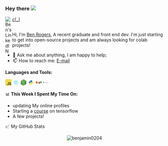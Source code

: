 ### Hey there <img src="https://media.giphy.com/media/hvRJCLFzcasrR4ia7z/giphy.gif" width="25px">

<a href="https://benrogers.uk">
  c[_]
</a>

<a href="https://www.linkedin.com/in/rogers-benjamin/">
  <img align="left" alt="Ben's LinkedIN" width="22px"  src="https://raw.githubusercontent.com/peterthehan/peterthehan/master/assets/linkedin.svg" />
</a>

<br />
<br />

Hi, I'm [Ben Rogers](https://benrogers.uk/), A recent graduate and front end dev. I'm just starting to get into open-source projects and am always looking for colab projects!


- 💬 Ask me about anything, I am happy to help;
- 📫 How to reach me: [E-mail](benjamin020497@gmail.com)

**Languages and Tools:**

<code><img height="20" src="https://raw.githubusercontent.com/github/explore/80688e429a7d4ef2fca1e82350fe8e3517d3494d/topics/javascript/javascript.png"></code>
<code><img height="20" src="https://raw.githubusercontent.com/github/explore/80688e429a7d4ef2fca1e82350fe8e3517d3494d/topics/react/react.png"></code>
<code><img height="20" src="https://raw.githubusercontent.com/github/explore/80688e429a7d4ef2fca1e82350fe8e3517d3494d/topics/nodejs/nodejs.png"></code>
<code><img height="20" src="https://raw.githubusercontent.com/github/explore/80688e429a7d4ef2fca1e82350fe8e3517d3494d/topics/python/python.png"></code>
<code><img height="20" src="https://raw.githubusercontent.com/github/explore/80688e429a7d4ef2fca1e82350fe8e3517d3494d/topics/git/git.png"></code>
<code><img height="20" src="https://raw.githubusercontent.com/github/explore/80688e429a7d4ef2fca1e82350fe8e3517d3494d/topics/mongodb/mongodb.png"></code>

📊 **This Week I Spent My Time On:**

- updating My online profiles
- Starting a [course](https://bit.ly/3fAvvyC) on tensorflow
- A few projects!

<!-- TODO-IST:END -->

📈 My GitHub Stats

<p align="center"> <img src="https://github-readme-stats.vercel.app/api?username=benjamin0204&show_icons=true&theme=gotham" alt="benjamin0204" />
